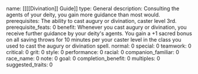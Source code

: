 name: [[[[Divination]] Guide]]
type: General
description: Consulting the agents of your deity, you gain more guidance than most would.
prerequisites: The ability to cast augury or divination, caster level 3rd.
prerequisite_feats: 0
benefit: Whenever you cast augury or divination, you receive further guidance by your deity's agents. You gain a +1 sacred bonus on all saving throws for 10 minutes per your caster level in the class you used to cast the augury or divination spell.
normal: 0
special: 0
teamwork: 0
critical: 0
grit: 0
style: 0
performance: 0
racial: 0
companion_familiar: 0
race_name: 0
note: 0
goal: 0
completion_benefit: 0
multiples: 0
suggested_traits: 0
